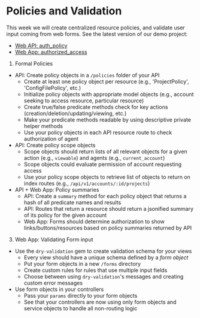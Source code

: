 # Policies and Validation

This week we will create centralized resource policies, and validate user input coming from web forms. See the latest version of our demo project:
- [Web API: auth_policy](https://github.com/ISS-Security/configshare-api/tree/6_auth_policy)
- [Web App: authorized_access](https://github.com/ISS-Security/configshare-app/tree/4_policy_validation)

1. Formal Policies
  - API: Create policy objects in a `/policies` folder of your API
    - Create at least one policy object per resource (e.g., 'ProjectPolicy', 'ConfigFilePolicy', etc.)
    - Initialize policy objects with appropriate model objects (e.g., account seeking to access resource, particular resource)
    - Create true/false predicate methods check for key actions (creation/deletion/updating/viewing, etc.)
    - Make your predicate methods readable by using descriptive private helper methods
    - Use your policy objects in each API resource route to check authorization of agent
  - API: Create policy scope objects
    - Scope objects should return lists of all relevant objects for a given action (e.g., `viewable`) and agents (e.g., `current_account`)
    - Scope objects could evaluate permission of account requesting access
    - Use your policy scope objects to retrieve list of objects to return on index routes (e.g., `/api/v1/accounts/:id/projects`)
  - API + Web App: Policy summaries
    - API: Create a `summary` method for each policy object that returns a hash of all predicate names and results
    - API: Routes that return a resource should return a jsonified summary of its policy for the given account
    - Web App: Forms should determine authorization to show links/buttons/resources based on policy summaries returned by API
3. Web App: Validating Form input
  - Use the `dry-validation` gem to create validation schema for your views
    - Every view should have a unique schema defined by a *form object*
    - Put your form objects in a new `/forms` directory
    - Create custom rules for rules that use multiple input fields
    - Choose between using `dry-validation`'s messages and creating custom error messages
  - Use form objects in your controllers
    - Pass your `params` directly to your form objects
    - See that your controllers are now using only form objects and service objects to handle all non-routing logic
